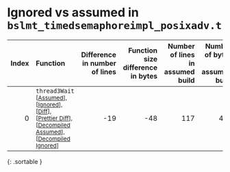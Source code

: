 # Ignored vs assumed in `bslmt_timedsemaphoreimpl_posixadv.t`

<script src="../sorttable.js"></script>

|   Index | Function                                                                                                                                                                                                                               |   Difference in number of lines |   Function size difference in bytes |   Number of lines in assumed build |   Number of bytes in assumed build |   Number of lines in ignored build |   Number of bytes in ignored build |
|--------:|:---------------------------------------------------------------------------------------------------------------------------------------------------------------------------------------------------------------------------------------|--------------------------------:|------------------------------------:|-----------------------------------:|-----------------------------------:|-----------------------------------:|-----------------------------------:|
|       0 | `thread3Wait` <sup>\[[Assumed](0-assume)\], \[[Ignored](0-none)\], \[[Diff](0.diff.html)\], \[[Prettier Diff](0-diff.html)\], \[[Decompiled Assumed](0-assume-decompiled.txt)\], \[[Decompiled Ignored](0-none-decompiled.txt)\]</sup> |                             -19 |                                 -48 |                                117 |                                432 |                                136 |                                480 |
{: .sortable }
